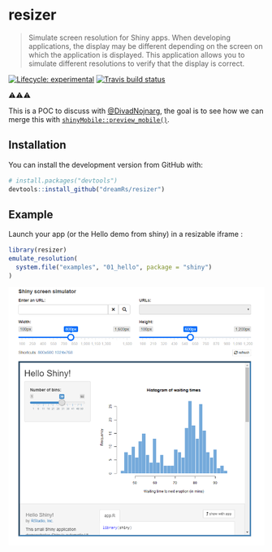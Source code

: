 # resizer

> Simulate screen resolution for Shiny apps. When developing applications, the display may be different depending on the screen on which the application is displayed. This application allows you to simulate different resolutions to verify that the display is correct.

<!-- badges: start -->
[![Lifecycle: experimental](https://img.shields.io/badge/lifecycle-experimental-orange.svg)](https://www.tidyverse.org/lifecycle/#experimental)
[![Travis build status](https://travis-ci.org/dreamRs/resizer.svg?branch=master)](https://travis-ci.org/dreamRs/resizer)
<!-- badges: end -->


:warning::warning::warning:

This is a POC to discuss with [@DivadNojnarg](https://github.com/DivadNojnarg), the goal is to see how we can merge this with [`shinyMobile::preview_mobile()`](https://rinterface.github.io/shinyMobile/reference/preview_mobile.html).



## Installation

You can install the development version from GitHub with:

```r
# install.packages("devtools")
devtools::install_github("dreamRs/resizer")
```

## Example

Launch your app (or the Hello demo from shiny) in a resizable iframe :

```r
library(resizer)
emulate_resolution(
  system.file("examples", "01_hello", package = "shiny")
)
```

![](man/figures/demo.png)



